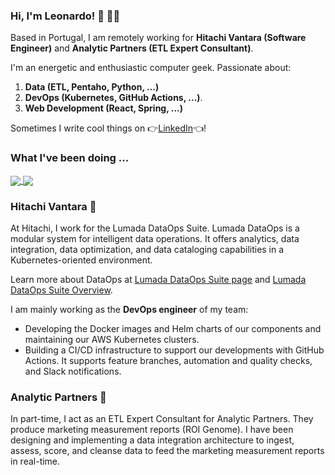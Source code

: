 ### Hi, I'm Leonardo! 👋 👨‍💻

Based in Portugal, I am remotely working for **Hitachi Vantara (Software Engineer)** and **Analytic Partners (ETL Expert Consultant)**. 

I'm an energetic and enthusiastic computer geek. Passionate about: 
  1. **Data (ETL, Pentaho, Python, ...)**
  2. **DevOps (Kubernetes, GitHub Actions, ...)**.
  3. **Web Development (React, Spring, ...)**

Sometimes I write cool things on 👉[LinkedIn](https://www.linkedin.com/in/leo-coelho/)👈!

### What I've been doing ...

<a href="https://github.com/hv-leo">
  <img align="center" src="https://github-readme-stats.vercel.app/api/top-langs/?username=hv-leo&theme=radical&hide=Smarty,HTML" />
</a>
<a href="https://github.com/hv-leo">
  <img align="center" src="https://github-readme-stats.vercel.app/api?username=hv-leo&show_icons=true&custom_title=GitHub Stats&line_height=27&theme=radical" />
</a>

### Hitachi Vantara 💼

At Hitachi, I work for the Lumada DataOps Suite. Lumada DataOps is a modular system for intelligent data operations. It offers analytics, data integration, data optimization, and data cataloging capabilities in a Kubernetes-oriented environment. 

Learn more about DataOps at [Lumada DataOps Suite page](https://www.hitachivantara.com/en-us/products/data-management-analytics/lumada-dataops-suite.html) and [Lumada DataOps Suite Overview](https://www.hitachivantara.com/en-us/pdfd/brochure/lumada-dataops-suite-overview.pdf).   

I am mainly working as the **DevOps engineer** of my team:
  * Developing the Docker images and Helm charts of our components and maintaining our AWS Kubernetes clusters.
  * Building a CI/CD infrastructure to support our developments with GitHub Actions. It supports feature branches, automation and quality checks, and Slack notifications.

### Analytic Partners 💼

In part-time, I act as an ETL Expert Consultant for Analytic Partners. They produce marketing measurement reports (ROI Genome). I have been designing and implementing a data integration architecture to ingest, assess, score, and cleanse data to feed the marketing measurement reports in real-time.
